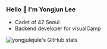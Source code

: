 ### Hello 👋 I'm Yongjun Lee

- Cadet of 42 Seoul
- Backend developer for visualCamp

![yongjulejule's GitHub stats](https://github-readme-stats.vercel.app/api?username=yongjulejule&show_icons=true&bg_color=3d4f73,6a7ba2,3d4f73&title_color=ffdfde&text_color=ffffff&icon_color=ffdfde)


<!--
**yongjulejule/yongjulejule** is a ✨ _special_ ✨ repository because its `README.md` (this file) appears on your GitHub profile.

Here are some ideas to get you started:

- 🔭 I’m currently working on ...
- 🌱 I’m currently learning ...
- 👯 I’m looking to collaborate on ...
- 🤔 I’m looking for help with ...
- 💬 Ask me about ...
- 📫 How to reach me: ...
- 😄 Pronouns: ...
- ⚡ Fun fact: ...
-->

